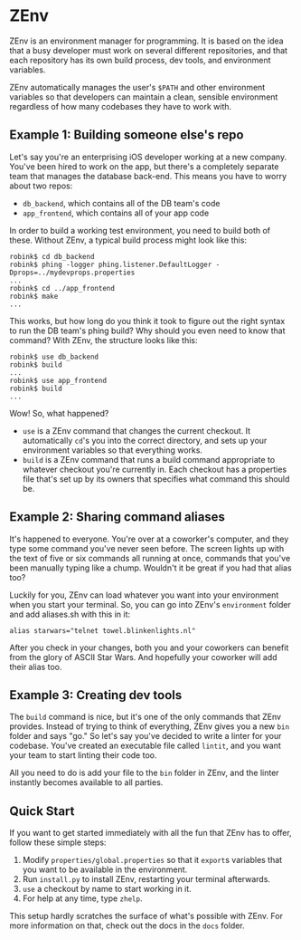 # ZEnv

ZEnv is an environment manager for programming. It is based on the idea that a
busy developer must work on several different repositories, and that each
repository has its own build process, dev tools, and environment variables.

ZEnv automatically manages the user's `$PATH` and other environment variables
so that developers can maintain a clean, sensible environment regardless of
how many codebases they have to work with.

## Example 1: Building someone else's repo

Let's say you're an enterprising iOS developer working at a new company. You've
been hired to work on the app, but there's a completely separate team that
manages the database back-end. This means you have to worry about two repos:

- `db_backend`, which contains all of the DB team's code
- `app_frontend`, which contains all of your app code

In order to build a working test environment, you need to build both of these.
Without ZEnv, a typical build process might look like this:

    robink$ cd db_backend
    robink$ phing -logger phing.listener.DefaultLogger -Dprops=../mydevprops.properties
    ...
    robink$ cd ../app_frontend
    robink$ make
    ...

This works, but how long do you think it took to figure out the right syntax to
run the DB team's phing build? Why should you even need to know that command?
With ZEnv, the structure looks like this:

    robink$ use db_backend
    robink$ build
    ...
    robink$ use app_frontend
    robink$ build
    ...

Wow! So, what happened?

- `use` is a ZEnv command that changes the current checkout. It automatically
  `cd`'s you into the correct directory, and sets up your environment variables
  so that everything works.
- `build` is a ZEnv command that runs a build command appropriate to whatever
  checkout you're currently in. Each checkout has a properties file that's set
  up by its owners that specifies what command this should be.


## Example 2: Sharing command aliases

It's happened to everyone. You're over at a coworker's computer, and they type
some command you've never seen before. The screen lights up with the text of
five or six commands all running at once, commands that you've been manually
typing like a chump. Wouldn't it be great if you had that alias too?

Luckily for you, ZEnv can load whatever you want into your environment when you
start your terminal. So, you can go into ZEnv's `environment` folder and add
aliases.sh with this in it:

    alias starwars="telnet towel.blinkenlights.nl"

After you check in your changes, both you and your coworkers can benefit from
the glory of ASCII Star Wars. And hopefully your coworker will add their alias
too.


## Example 3: Creating dev tools

The `build` command is nice, but it's one of the only commands that ZEnv
provides. Instead of trying to think of everything, ZEnv gives you a new `bin`
folder and says "go." So let's say you've decided to write a linter for your
codebase. You've created an executable file called `lintit`, and you want
your team to start linting their code too.

All you need to do is add your file to the `bin` folder in ZEnv, and the linter
instantly becomes available to all parties.


## Quick Start

If you want to get started immediately with all the fun that ZEnv has to
offer, follow these simple steps:

1. Modify `properties/global.properties` so that it `export`s variables that
   you want to be available in the environment.
2. Run `install.py` to install ZEnv, restarting your terminal afterwards.
3. `use` a checkout by name to start working in it.
4. For help at any time, type `zhelp`.

This setup hardly scratches the surface of what's possible with ZEnv. For
more information on that, check out the docs in the `docs` folder.
